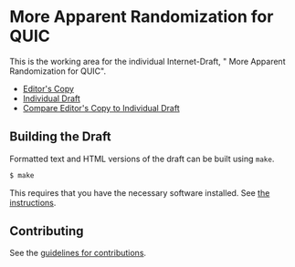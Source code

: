 #  More Apparent Randomization for QUIC

This is the working area for the individual Internet-Draft, " More Apparent Randomization for QUIC".

* [Editor's Copy](https://martinthomson.github.io/quic-grease/#go.draft-thomson-quic-grease.html)
* [Individual Draft](https://tools.ietf.org/html/draft-thomson-quic-grease)
* [Compare Editor's Copy to Individual Draft](https://martinthomson.github.io/quic-grease/#go.draft-thomson-quic-grease.diff)

## Building the Draft

Formatted text and HTML versions of the draft can be built using `make`.

```sh
$ make
```

This requires that you have the necessary software installed.  See
[the instructions](https://github.com/martinthomson/i-d-template/blob/master/doc/SETUP.md).


## Contributing

See the
[guidelines for contributions](https://github.com/martinthomson/quic-grease/blob/master/CONTRIBUTING.md).

